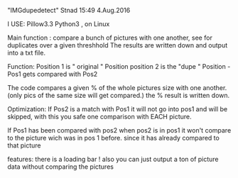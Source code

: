 "IMGdupedetect"
Stnad 15:49 4.Aug.2016

I USE: Pillow3.3
Python3 , on Linux

Main function :
compare a bunch of pictures with one another, see for duplicates over a given threshhold
The results are written down and output into a txt file.

Function:
Position 1 is " original " Position
position 2 is the "dupe " Position - Pos1 gets compared with Pos2

The code compares a given % of the whole pictures size with one another.
(only pics of the same size will get compared.)
the % result is written down.


Optimization:
If Pos2 is a match with Pos1 it will not go into pos1 and will be skipped,
with this you safe one comparison with EACH picture.

If Pos1 has been compared with pos2
when pos2 is in pos1 it won't compare to the picture wich was in pos 1 before.
since it has already compared to that picture

features:
there is a loading bar !
also you can just output a ton of picture data without comparing the pictures
